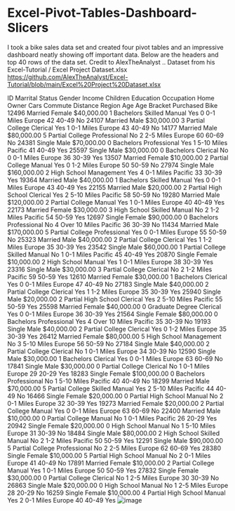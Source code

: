 # Excel-Pivot-Tables-Dashboard-Slicers
I took a bike sales data set and created four pivot tables and an impressive dashboard neatly showing off important data. 
Below are the headers and top 40 rows of the data set.
Credit to AlexTheAnalyst .. Dataset from his Excel-Tutorial / Excel Project Dataset.xlsx
https://github.com/AlexTheAnalyst/Excel-Tutorial/blob/main/Excel%20Project%20Dataset.xlsx

ID	Marrital Status	Gender	Income	Children	Education	Occupation	Home Owner	Cars	Commute Distance	Region	Age	Age Bracket	Purchased Bike
12496	Married	Female	$40,000.00	1	Bachelors	Skilled Manual	Yes	0	0-1 Miles	Europe	42	40-49	No
24107	Married	Male	$30,000.00	3	Partial College	Clerical	Yes	1	0-1 Miles	Europe	43	40-49	No
14177	Married	Male	$80,000.00	5	Partial College	Professional	No	2	2-5 Miles	Europe	60	60-69	No
24381	Single	Male	$70,000.00	0	Bachelors	Professional	Yes	1	5-10 Miles	Pacific	41	40-49	Yes
25597	Single	Male	$30,000.00	0	Bachelors	Clerical	No	0	0-1 Miles	Europe	36	30-39	Yes
13507	Married	Female	$10,000.00	2	Partial College	Manual	Yes	0	1-2 Miles	Europe	50	50-59	No
27974	Single	Male	$160,000.00	2	High School	Management	Yes	4	0-1 Miles	Pacific	33	30-39	Yes
19364	Married	Male	$40,000.00	1	Bachelors	Skilled Manual	Yes	0	0-1 Miles	Europe	43	40-49	Yes
22155	Married	Male	$20,000.00	2	Partial High School	Clerical	Yes	2	5-10 Miles	Pacific	58	50-59	No
19280	Married	Male	$120,000.00	2	Partial College	Manual	Yes	1	0-1 Miles	Europe	40	40-49	Yes
22173	Married	Female	$30,000.00	3	High School	Skilled Manual	No	2	1-2 Miles	Pacific	54	50-59	Yes
12697	Single	Female	$90,000.00	0	Bachelors	Professional	No	4	Over 10 Miles	Pacific	36	30-39	No
11434	Married	Male	$170,000.00	5	Partial College	Professional	Yes	0	0-1 Miles	Europe	55	50-59	No
25323	Married	Male	$40,000.00	2	Partial College	Clerical	Yes	1	1-2 Miles	Europe	35	30-39	Yes
23542	Single	Male	$60,000.00	1	Partial College	Skilled Manual	No	1	0-1 Miles	Pacific	45	40-49	Yes
20870	Single	Female	$10,000.00	2	High School	Manual	Yes	1	0-1 Miles	Europe	38	30-39	Yes
23316	Single	Male	$30,000.00	3	Partial College	Clerical	No	2	1-2 Miles	Pacific	59	50-59	Yes
12610	Married	Female	$30,000.00	1	Bachelors	Clerical	Yes	0	0-1 Miles	Europe	47	40-49	No
27183	Single	Male	$40,000.00	2	Partial College	Clerical	Yes	1	1-2 Miles	Europe	35	30-39	Yes
25940	Single	Male	$20,000.00	2	Partial High School	Clerical	Yes	2	5-10 Miles	Pacific	55	50-59	Yes
25598	Married	Female	$40,000.00	0	Graduate Degree	Clerical	Yes	0	0-1 Miles	Europe	36	30-39	Yes
21564	Single	Female	$80,000.00	0	Bachelors	Professional	Yes	4	Over 10 Miles	Pacific	35	30-39	No
19193	Single	Male	$40,000.00	2	Partial College	Clerical	Yes	0	1-2 Miles	Europe	35	30-39	Yes
26412	Married	Female	$80,000.00	5	High School	Management	No	3	5-10 Miles	Europe	56	50-59	No
27184	Single	Male	$40,000.00	2	Partial College	Clerical	No	1	0-1 Miles	Europe	34	30-39	No
12590	Single	Male	$30,000.00	1	Bachelors	Clerical	Yes	0	0-1 Miles	Europe	63	60-69	No
17841	Single	Male	$30,000.00	0	Partial College	Clerical	No	1	0-1 Miles	Europe	29	20-29	Yes
18283	Single	Female	$100,000.00	0	Bachelors	Professional	No	1	5-10 Miles	Pacific	40	40-49	No
18299	Married	Male	$70,000.00	5	Partial College	Skilled Manual	Yes	2	5-10 Miles	Pacific	44	40-49	No
16466	Single	Female	$20,000.00	0	Partial High School	Manual	No	2	0-1 Miles	Europe	32	30-39	Yes
19273	Married	Female	$20,000.00	2	Partial College	Manual	Yes	0	0-1 Miles	Europe	63	60-69	No
22400	Married	Male	$10,000.00	0	Partial College	Manual	No	1	0-1 Miles	Pacific	26	20-29	Yes
20942	Single	Female	$20,000.00	0	High School	Manual	No	1	5-10 Miles	Europe	31	30-39	No
18484	Single	Male	$80,000.00	2	High School	Skilled Manual	No	2	1-2 Miles	Pacific	50	50-59	Yes
12291	Single	Male	$90,000.00	5	Partial College	Professional	No	2	2-5 Miles	Europe	62	60-69	Yes
28380	Single	Female	$10,000.00	5	Partial High School	Manual	No	2	0-1 Miles	Europe	41	40-49	No
17891	Married	Female	$10,000.00	2	Partial College	Manual	Yes	1	0-1 Miles	Europe	50	50-59	Yes
27832	Single	Female	$30,000.00	0	Partial College	Clerical	No	1	2-5 Miles	Europe	30	30-39	No
26863	Single	Male	$20,000.00	0	High School	Manual	No	1	2-5 Miles	Europe	28	20-29	No
16259	Single	Female	$10,000.00	4	Partial High School	Manual	Yes	2	0-1 Miles	Europe	40	40-49	Yes
![image](https://user-images.githubusercontent.com/113081489/191317175-d167455b-30e6-45e9-8349-ed1d846aef21.png)

